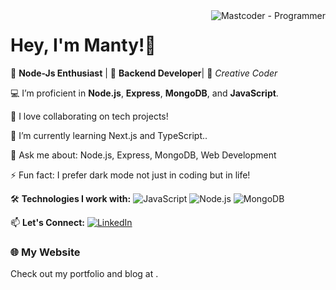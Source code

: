 <img align="right" alt="Mastcoder - Programmer" src="https://user-images.githubusercontent.com/48166328/87433509-02119980-c607-11ea-8285-f1136a57d3d2.gif" style="max-width: 100%; display: inline-block;"  data-target="animated-image.originalImage">

 # Hey, I'm Manty!👋


🚀 **Node-Js Enthusiast** | 🌟 **Backend Developer**| 🎨 *Creative Coder*

💻 I’m proficient in **Node.js**, **Express**, **MongoDB**, and **JavaScript**.

👯 I love collaborating on tech projects!

🌱 I’m currently learning Next.js and TypeScript..

💬 Ask me about: Node.js, Express, MongoDB, Web Development

⚡ Fun fact: I prefer dark mode not just in coding but in life!


🛠️ **Technologies I work with:**
![JavaScript](https://img.shields.io/badge/-JavaScript-yellow)
![Node.js](https://img.shields.io/badge/-Node.js-green)
![MongoDB](https://img.shields.io/badge/-MongoDB-brightgreen)

📫 **Let's Connect:**
[![LinkedIn](https://img.shields.io/badge/LinkedIn-Profile-blue)](https://www.linkedin.com/in/yourprofile)
### 🌐 My Website
 Check out my portfolio and blog at [](https://simple-portfolios.onrender.com).










